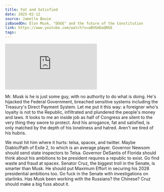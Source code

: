 ```yaml
---
title: Fat and Satisfied
date: 2025-02-12
source: Jamelle Bouie
isBasedOn: Elon Musk, "DOGE" and the future of the Constitution
link: https://www.youtube.com/watch?v=aBVGmDaQRbE
tags:
---
```

<div class="embed-container"><iframe src="https://www.youtube.com/embed/aBVGmDaQRbE?si=MIugw9rtqsVBaHpH" title="YouTube video player" frameborder="0" allow="accelerometer; autoplay; clipboard-write; encrypted-media; gyroscope; picture-in-picture; web-share" referrerpolicy="strict-origin-when-cross-origin" allowfullscreen></iframe></div>

Mr. Musk is he is just some guy, with no authority to do what is doing. He's hijacked the Federal Government, breached sensitive systems including the Treasury's Direct Payment System. Let me put it this way: a foreigner who's loyalty is not to the Republic, infiltrated and plundered the people's money and laws. It looks to me an inside job as half of Congress are silent to the very thing they swore to protect. And his arrogance, fat and satisfied, is only matched by the depth of his loneliness and hatred. Aren't we tired of his hubris. 

We must hit him where it hurts: telsa, spacex, and twitter. Maybe Diablo/Path of Exile 2, to which is an average player. Governor Newsom should send state inspectors to Telsa. Governor DeSantis of Florida should think about his ambitions to be president requires a republic to exist. Go find waste and fraud at spacex. Senator Cruz, the biggest troll in the Senate, is smarter than Musk. He should put Maximum Effort in securing his 2028 presidential ambitions too. Go fuck in the Senate with investigations on starlinks. Has Musk been working with the Russians? the Chinese? Cruz should make a big fuss about it.
